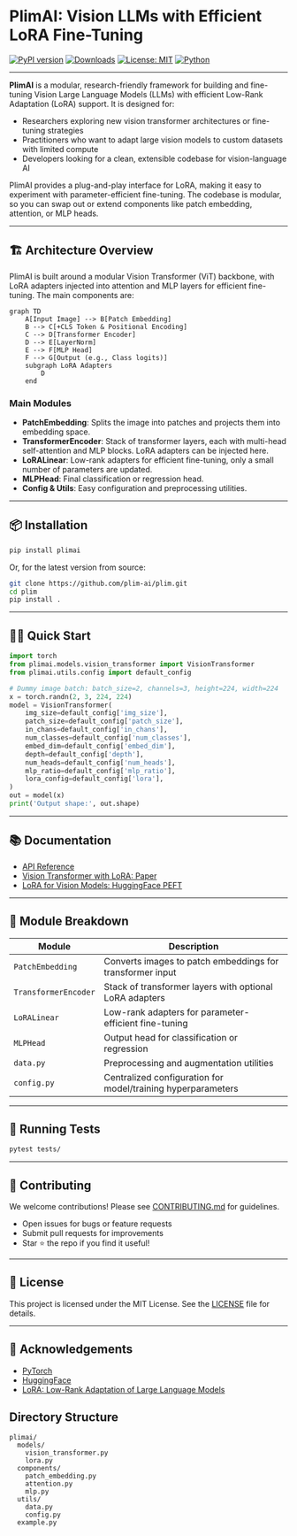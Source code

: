 # PlimAI: Vision LLMs with Efficient LoRA Fine-Tuning

[![PyPI version](https://img.shields.io/pypi/v/plimai.svg)](https://pypi.org/project/plimai/)
[![Downloads](https://pepy.tech/badge/plimai)](https://pepy.tech/project/plimai)
[![License: MIT](https://img.shields.io/badge/License-MIT-yellow.svg)](LICENSE)
[![Python](https://img.shields.io/badge/python-3.8%2B-blue.svg)](https://www.python.org/downloads/)

---

**PlimAI** is a modular, research-friendly framework for building and fine-tuning Vision Large Language Models (LLMs) with efficient Low-Rank Adaptation (LoRA) support. It is designed for:
- Researchers exploring new vision transformer architectures or fine-tuning strategies
- Practitioners who want to adapt large vision models to custom datasets with limited compute
- Developers looking for a clean, extensible codebase for vision-language AI

PlimAI provides a plug-and-play interface for LoRA, making it easy to experiment with parameter-efficient fine-tuning. The codebase is modular, so you can swap out or extend components like patch embedding, attention, or MLP heads.

---

## 🏗️ Architecture Overview

PlimAI is built around a modular Vision Transformer (ViT) backbone, with LoRA adapters injected into attention and MLP layers for efficient fine-tuning. The main components are:

```mermaid
graph TD
    A[Input Image] --> B[Patch Embedding]
    B --> C[+CLS Token & Positional Encoding]
    C --> D[Transformer Encoder]
    D --> E[LayerNorm]
    E --> F[MLP Head]
    F --> G[Output (e.g., Class logits)]
    subgraph LoRA Adapters
        D
    end
```

### Main Modules
- **PatchEmbedding**: Splits the image into patches and projects them into embedding space.
- **TransformerEncoder**: Stack of transformer layers, each with multi-head self-attention and MLP blocks. LoRA adapters can be injected here.
- **LoRALinear**: Low-rank adapters for efficient fine-tuning, only a small number of parameters are updated.
- **MLPHead**: Final classification or regression head.
- **Config & Utils**: Easy configuration and preprocessing utilities.

---

## 📦 Installation

```bash
pip install plimai
```
Or, for the latest version from source:
```bash
git clone https://github.com/plim-ai/plim.git
cd plim
pip install .
```

---

## 🧑‍💻 Quick Start

```python
import torch
from plimai.models.vision_transformer import VisionTransformer
from plimai.utils.config import default_config

# Dummy image batch: batch_size=2, channels=3, height=224, width=224
x = torch.randn(2, 3, 224, 224)
model = VisionTransformer(
    img_size=default_config['img_size'],
    patch_size=default_config['patch_size'],
    in_chans=default_config['in_chans'],
    num_classes=default_config['num_classes'],
    embed_dim=default_config['embed_dim'],
    depth=default_config['depth'],
    num_heads=default_config['num_heads'],
    mlp_ratio=default_config['mlp_ratio'],
    lora_config=default_config['lora'],
)
out = model(x)
print('Output shape:', out.shape)
```

---

## 📚 Documentation
- [API Reference](https://github.com/plim-ai/plim/tree/main/docs)
- [Vision Transformer with LoRA: Paper](https://arxiv.org/abs/2106.09685)
- [LoRA for Vision Models: HuggingFace PEFT](https://github.com/huggingface/peft)

---

## 🧩 Module Breakdown

| Module                | Description                                                                 |
|-----------------------|-----------------------------------------------------------------------------|
| `PatchEmbedding`      | Converts images to patch embeddings for transformer input                    |
| `TransformerEncoder`  | Stack of transformer layers with optional LoRA adapters                      |
| `LoRALinear`          | Low-rank adapters for parameter-efficient fine-tuning                        |
| `MLPHead`             | Output head for classification or regression                                 |
| `data.py`             | Preprocessing and augmentation utilities                                     |
| `config.py`           | Centralized configuration for model/training hyperparameters                 |

---

## 🧪 Running Tests

```bash
pytest tests/
```

---

## 🤝 Contributing
We welcome contributions! Please see [CONTRIBUTING.md](CONTRIBUTING.md) for guidelines.

- Open issues for bugs or feature requests
- Submit pull requests for improvements
- Star ⭐ the repo if you find it useful!

---

## 📄 License

This project is licensed under the MIT License. See the [LICENSE](LICENSE) file for details.

---

## 🌟 Acknowledgements
- [PyTorch](https://pytorch.org/)
- [HuggingFace](https://huggingface.co/)
- [LoRA: Low-Rank Adaptation of Large Language Models](https://arxiv.org/abs/2106.09685)

## Directory Structure
```
plimai/
  models/
    vision_transformer.py
    lora.py
  components/
    patch_embedding.py
    attention.py
    mlp.py
  utils/
    data.py
    config.py
  example.py
``` 